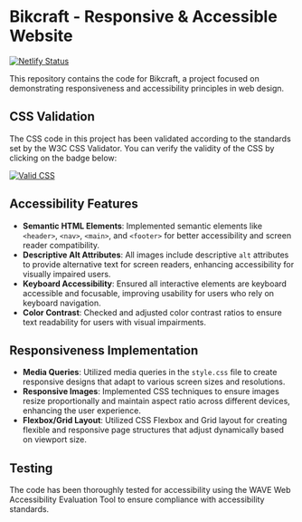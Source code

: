 # Bikcraft - Responsive & Accessible Website

[![Netlify Status](https://api.netlify.com/api/v1/badges/64ad377b-3aac-4164-8866-73622eddffa3/deploy-status)](https://app.netlify.com/sites/bikcraft-accessibility-project/deploys)

This repository contains the code for Bikcraft, a project focused on demonstrating responsiveness and accessibility principles in web design.

## CSS Validation

The CSS code in this project has been validated according to the standards set by the W3C CSS Validator. You can verify the validity of the CSS by clicking on the badge below:

[![Valid CSS](https://jigsaw.w3.org/css-validator/images/vcss)](https://jigsaw.w3.org/css-validator/validator?lang=en&profile=css3svg&uri=https%3A%2F%2Fbikcraft-accessibility-project.netlify.app%2F&usermedium=all&vextwarning=&warning=1)

## Accessibility Features

- **Semantic HTML Elements**: Implemented semantic elements like `<header>`, `<nav>`, `<main>`, and `<footer>` for better accessibility and screen reader compatibility.
- **Descriptive Alt Attributes**: All images include descriptive `alt` attributes to provide alternative text for screen readers, enhancing accessibility for visually impaired users.
- **Keyboard Accessibility**: Ensured all interactive elements are keyboard accessible and focusable, improving usability for users who rely on keyboard navigation.
- **Color Contrast**: Checked and adjusted color contrast ratios to ensure text readability for users with visual impairments.

## Responsiveness Implementation

- **Media Queries**: Utilized media queries in the `style.css` file to create responsive designs that adapt to various screen sizes and resolutions.
- **Responsive Images**: Implemented CSS techniques to ensure images resize proportionally and maintain aspect ratio across different devices, enhancing the user experience.
- **Flexbox/Grid Layout**: Utilized CSS Flexbox and Grid layout for creating flexible and responsive page structures that adjust dynamically based on viewport size.

## Testing

The code has been thoroughly tested for accessibility using the WAVE Web Accessibility Evaluation Tool to ensure compliance with accessibility standards.
